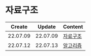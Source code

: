 # 자료구조
|Create|Update|Content|
|:-:|:-:|:--|
|22.07.09|22.07.09|[자료구조](./dataStructure.md)|
|22.07.12|22.07.13|[알고리즘](./algorithm.md)|

